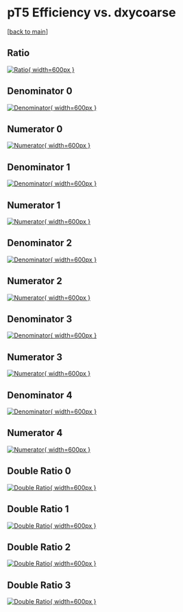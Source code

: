 # pT5 Efficiency vs. dxycoarse

[[back to main](./)]



## Ratio

[![Ratio](../mtv/var/pT5_xtr_211_1_eff_dxycoarse.png){ width=600px }](../mtv/var/pT5_xtr_211_1_eff_dxycoarse.pdf)

## Denominator 0

[![Denominator](../mtv/den/pT5_xtr_211_1_eff_dxycoarse_den0.png){ width=600px }](../mtv/den/pT5_xtr_211_1_eff_dxycoarse_den0.pdf)

## Numerator 0

[![Numerator](../mtv/num/pT5_xtr_211_1_eff_dxycoarse_num0.png){ width=600px }](../mtv/num/pT5_xtr_211_1_eff_dxycoarse_num0.pdf)

## Denominator 1

[![Denominator](../mtv/den/pT5_xtr_211_1_eff_dxycoarse_den1.png){ width=600px }](../mtv/den/pT5_xtr_211_1_eff_dxycoarse_den1.pdf)

## Numerator 1

[![Numerator](../mtv/num/pT5_xtr_211_1_eff_dxycoarse_num1.png){ width=600px }](../mtv/num/pT5_xtr_211_1_eff_dxycoarse_num1.pdf)

## Denominator 2

[![Denominator](../mtv/den/pT5_xtr_211_1_eff_dxycoarse_den2.png){ width=600px }](../mtv/den/pT5_xtr_211_1_eff_dxycoarse_den2.pdf)

## Numerator 2

[![Numerator](../mtv/num/pT5_xtr_211_1_eff_dxycoarse_num2.png){ width=600px }](../mtv/num/pT5_xtr_211_1_eff_dxycoarse_num2.pdf)

## Denominator 3

[![Denominator](../mtv/den/pT5_xtr_211_1_eff_dxycoarse_den3.png){ width=600px }](../mtv/den/pT5_xtr_211_1_eff_dxycoarse_den3.pdf)

## Numerator 3

[![Numerator](../mtv/num/pT5_xtr_211_1_eff_dxycoarse_num3.png){ width=600px }](../mtv/num/pT5_xtr_211_1_eff_dxycoarse_num3.pdf)

## Denominator 4

[![Denominator](../mtv/den/pT5_xtr_211_1_eff_dxycoarse_den4.png){ width=600px }](../mtv/den/pT5_xtr_211_1_eff_dxycoarse_den4.pdf)

## Numerator 4

[![Numerator](../mtv/num/pT5_xtr_211_1_eff_dxycoarse_num4.png){ width=600px }](../mtv/num/pT5_xtr_211_1_eff_dxycoarse_num4.pdf)

## Double Ratio 0

[![Double Ratio](../mtv/ratio/pT5_xtr_211_1_eff_dxycoarse_ratio0.png){ width=600px }](../mtv/ratio/pT5_xtr_211_1_eff_dxycoarse_ratio0.pdf)

## Double Ratio 1

[![Double Ratio](../mtv/ratio/pT5_xtr_211_1_eff_dxycoarse_ratio1.png){ width=600px }](../mtv/ratio/pT5_xtr_211_1_eff_dxycoarse_ratio1.pdf)

## Double Ratio 2

[![Double Ratio](../mtv/ratio/pT5_xtr_211_1_eff_dxycoarse_ratio2.png){ width=600px }](../mtv/ratio/pT5_xtr_211_1_eff_dxycoarse_ratio2.pdf)

## Double Ratio 3

[![Double Ratio](../mtv/ratio/pT5_xtr_211_1_eff_dxycoarse_ratio3.png){ width=600px }](../mtv/ratio/pT5_xtr_211_1_eff_dxycoarse_ratio3.pdf)

